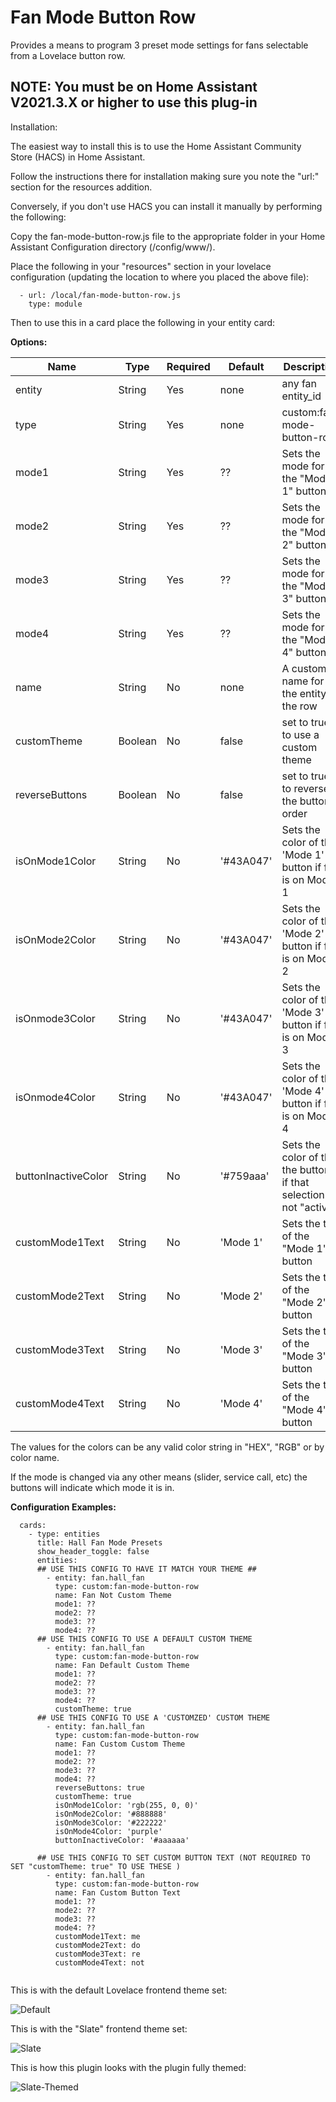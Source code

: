 # Fan Mode Button Row
Provides a means to program 3 preset mode settings for fans selectable from a Lovelace button row.

## NOTE: You must be on Home Assistant V2021.3.X or higher to use this plug-in

Installation:

The easiest way to install this is to use the Home Assistant Community Store (HACS) in Home Assistant.

Follow the instructions there for installation making sure you note the "url:" section for the resources addition.


Conversely, if you don't use HACS you can install it manually by performing the following:

Copy the fan-mode-button-row.js file to the appropriate folder in your Home Assistant Configuration directory (/config/www/).

Place the following in your "resources" section in your lovelace configuration (updating the location to where you placed the above file):

  ```
    - url: /local/fan-mode-button-row.js
      type: module
  ```
    
Then to use this in a card place the following in your entity card:


<b>Options:</b>

| Name | Type | Required | Default | Description |
| --- | --- | --- | --- | --- |
| entity | String | Yes | none | any fan entity_id |
| type | String | Yes | none | custom:fan-mode-button-row |
| mode1 | String | Yes | ?? | Sets the mode for the "Mode 1" button |
| mode2 | String | Yes | ?? | Sets the mode for the "Mode 2" button |
| mode3 | String | Yes | ?? | Sets the mode for the "Mode 3" button |
| mode4 | String | Yes | ?? | Sets the mode for the "Mode 4" button |
| name | String | No | none | A custom name for the entity in the row |
| customTheme | Boolean | No | false | set to true to use a custom theme |
| reverseButtons | Boolean | No | false | set to true to reverse the button order |
| isOnMode1Color | String | No | '#43A047' | Sets the color of the 'Mode 1' button if fan is on Mode 1 |
| isOnMode2Color | String | No | '#43A047' | Sets the color of the 'Mode 2' button if fan is on Mode 2 |
| isOnmode3Color | String | No | '#43A047' | Sets the color of the 'Mode 3' button if fan is on Mode 3 |
| isOnmode4Color | String | No | '#43A047' | Sets the color of the 'Mode 4' button if fan is on Mode 4 |
| buttonInactiveColor | String | No | '#759aaa' | Sets the color of the the buttons if that selection is not "active" |
| customMode1Text | String | No | 'Mode 1' | Sets the text of the "Mode 1" button |
| customMode2Text | String | No | 'Mode 2' | Sets the text of the "Mode 2" button |
| customMode3Text | String | No | 'Mode 3' | Sets the text of the "Mode 3" button |
| customMode4Text | String | No | 'Mode 4' | Sets the text of the "Mode 4" button |


The values for the colors can be any valid color string in "HEX", "RGB" or by color name.

If the mode is changed via any other means (slider, service call, etc) the buttons will indicate which mode it is in.

<b>Configuration Examples:</b>
    
  ```
    cards:
      - type: entities
        title: Hall Fan Mode Presets
        show_header_toggle: false
        entities:
        ## USE THIS CONFIG TO HAVE IT MATCH YOUR THEME ##
          - entity: fan.hall_fan
            type: custom:fan-mode-button-row
            name: Fan Not Custom Theme
            mode1: ??
            mode2: ??
            mode3: ??
            mode4: ??
        ## USE THIS CONFIG TO USE A DEFAULT CUSTOM THEME
          - entity: fan.hall_fan
            type: custom:fan-mode-button-row
            name: Fan Default Custom Theme
            mode1: ??
            mode2: ??
            mode3: ??
            mode4: ??
            customTheme: true
        ## USE THIS CONFIG TO USE A 'CUSTOMZED' CUSTOM THEME
          - entity: fan.hall_fan
            type: custom:fan-mode-button-row
            name: Fan Custom Custom Theme
            mode1: ??
            mode2: ??
            mode3: ??
            mode4: ??
            reverseButtons: true
            customTheme: true
            isOnMode1Color: 'rgb(255, 0, 0)'
            isOnMode2Color: '#888888'
            isOnMode3Color: '#222222'
            isOnMode4Color: 'purple'
            buttonInactiveColor: '#aaaaaa'
            
        ## USE THIS CONFIG TO SET CUSTOM BUTTON TEXT (NOT REQUIRED TO SET "customTheme: true" TO USE THESE )
          - entity: fan.hall_fan
            type: custom:fan-mode-button-row
            name: Fan Custom Button Text
            mode1: ??
            mode2: ??
            mode3: ??
            mode4: ??
            customMode1Text: me
            customMode2Text: do
            customMode3Text: re
            customMode4Text: not
            
  ```

This is with the default Lovelace frontend theme set:

![Default](images/fan_mode_default.jpg)

This is with the "Slate" frontend theme set:

![Slate](images/fan_mode_default_2.jpg)

This is how this plugin looks with the plugin fully themed:

![Slate-Themed](images/fan_mode_themed.jpg)

